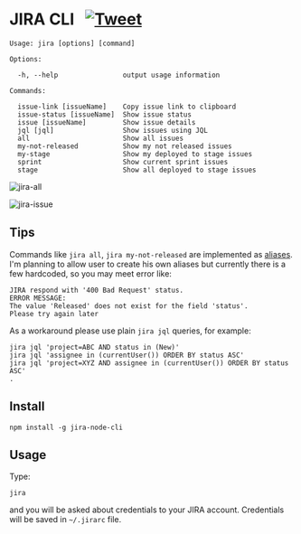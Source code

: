 # JIRA CLI &nbsp; [![Tweet](https://img.shields.io/twitter/url/http/shields.io.svg?style=social)](https://twitter.com/intent/tweet?text=Interesting%20JIRA%20Command%20Line%20Interface%20written%20in%20node&url=https://github.com/lusarz/jira-node-cli&hashtags=jira,cli,node)

    Usage: jira [options] [command]

    Options:

      -h, --help                output usage information

    Commands:

      issue-link [issueName]    Copy issue link to clipboard
      issue-status [issueName]  Show issue status
      issue [issueName]         Show issue details
      jql [jql]                 Show issues using JQL
      all                       Show all issues
      my-not-released           Show my not released issues
      my-stage                  Show my deployed to stage issues
      sprint                    Show current sprint issues
      stage                     Show all deployed to stage issues

![jira-all](https://user-images.githubusercontent.com/10059264/37196314-a3a24e6a-2376-11e8-8711-5de5a1f353d0.png)

![jira-issue](https://user-images.githubusercontent.com/10059264/37196325-b12e75c2-2376-11e8-9e20-4dcdbacde2cc.png)


## Tips
Commands like `jira all`, `jira my-not-released` are implemented as [aliases](https://github.com/lusarz/jira-node-cli/blob/master/lib/aliases/my-stage.js). I'm planning to allow user to create his own aliases but currently there is a few hardcoded, so you may meet error like:

    JIRA respond with '400 Bad Request' status.
    ERROR MESSAGE:
    The value 'Released' does not exist for the field 'status'.
    Please try again later
                                                                                                                                                           	
As a workaround please use plain `jira jql` queries, for example:
    
    jira jql 'project=ABC AND status in (New)'
    jira jql 'assignee in (currentUser()) ORDER BY status ASC' 
    jira jql 'project=XYZ AND assignee in (currentUser()) ORDER BY status ASC'                                                                                                                                                       	.


## Install

    npm install -g jira-node-cli
    

## Usage

Type:

    jira
    
and you will be asked about credentials to your JIRA account. Credentials will be saved in `~/.jirarc` file.
